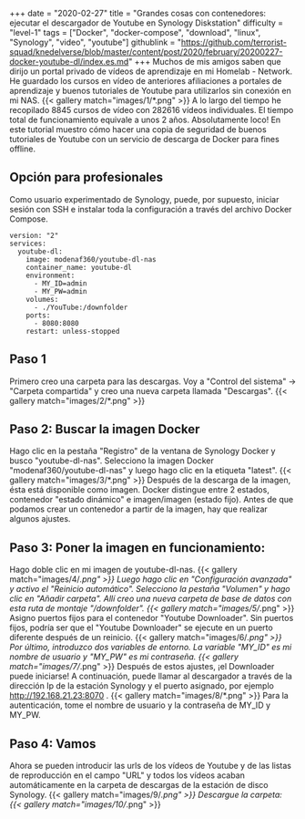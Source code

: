 +++
date = "2020-02-27"
title = "Grandes cosas con contenedores: ejecutar el descargador de Youtube en Synology Diskstation"
difficulty = "level-1"
tags = ["Docker", "docker-compose", "download", "linux", "Synology", "video", "youtube"]
githublink = "https://github.com/terrorist-squad/knedelverse/blob/master/content/post/2020/february/20200227-docker-youtube-dl/index.es.md"
+++
Muchos de mis amigos saben que dirijo un portal privado de vídeos de aprendizaje en mi Homelab - Network. He guardado los cursos en vídeo de anteriores afiliaciones a portales de aprendizaje y buenos tutoriales de Youtube para utilizarlos sin conexión en mi NAS.
{{< gallery match="images/1/*.png" >}}
A lo largo del tiempo he recopilado 8845 cursos de vídeo con 282616 vídeos individuales. El tiempo total de funcionamiento equivale a unos 2 años. Absolutamente loco! En este tutorial muestro cómo hacer una copia de seguridad de buenos tutoriales de Youtube con un servicio de descarga de Docker para fines offline.
## Opción para profesionales
Como usuario experimentado de Synology, puede, por supuesto, iniciar sesión con SSH e instalar toda la configuración a través del archivo Docker Compose.
```
version: "2"
services:
  youtube-dl:
    image: modenaf360/youtube-dl-nas
    container_name: youtube-dl
    environment:
      - MY_ID=admin
      - MY_PW=admin
    volumes:
      - ./YouTube:/downfolder
    ports:
      - 8080:8080
    restart: unless-stopped

```

## Paso 1
Primero creo una carpeta para las descargas. Voy a "Control del sistema" -> "Carpeta compartida" y creo una nueva carpeta llamada "Descargas".
{{< gallery match="images/2/*.png" >}}

## Paso 2: Buscar la imagen Docker
Hago clic en la pestaña "Registro" de la ventana de Synology Docker y busco "youtube-dl-nas". Selecciono la imagen Docker "modenaf360/youtube-dl-nas" y luego hago clic en la etiqueta "latest".
{{< gallery match="images/3/*.png" >}}
Después de la descarga de la imagen, ésta está disponible como imagen. Docker distingue entre 2 estados, contenedor "estado dinámico" e imagen/imagen (estado fijo). Antes de que podamos crear un contenedor a partir de la imagen, hay que realizar algunos ajustes.
## Paso 3: Poner la imagen en funcionamiento:
Hago doble clic en mi imagen de youtube-dl-nas.
{{< gallery match="images/4/*.png" >}}
Luego hago clic en "Configuración avanzada" y activo el "Reinicio automático". Selecciono la pestaña "Volumen" y hago clic en "Añadir carpeta". Allí creo una nueva carpeta de base de datos con esta ruta de montaje "/downfolder".
{{< gallery match="images/5/*.png" >}}
Asigno puertos fijos para el contenedor "Youtube Downloader". Sin puertos fijos, podría ser que el "Youtube Downloader" se ejecute en un puerto diferente después de un reinicio.
{{< gallery match="images/6/*.png" >}}
Por último, introduzco dos variables de entorno. La variable "MY_ID" es mi nombre de usuario y "MY_PW" es mi contraseña.
{{< gallery match="images/7/*.png" >}}
Después de estos ajustes, ¡el Downloader puede iniciarse! A continuación, puede llamar al descargador a través de la dirección Ip de la estación Synology y el puerto asignado, por ejemplo http://192.168.21.23:8070 .
{{< gallery match="images/8/*.png" >}}
Para la autenticación, tome el nombre de usuario y la contraseña de MY_ID y MY_PW.
## Paso 4: Vamos
Ahora se pueden introducir las urls de los vídeos de Youtube y de las listas de reproducción en el campo "URL" y todos los vídeos acaban automáticamente en la carpeta de descargas de la estación de disco Synology.
{{< gallery match="images/9/*.png" >}}
Descargue la carpeta:
{{< gallery match="images/10/*.png" >}}
